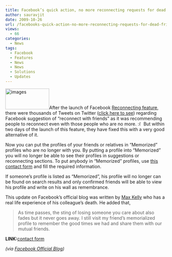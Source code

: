 ```yaml
---
title: Facebook’s quick action, no more reconnecting requests for dead friends
author: sauravjit
date: 2009-10-26
url: /facebooks-quick-action-no-more-reconnecting-requests-for-dead-friends/
views:
  - 66
categories:
  - News
tags:
  - Facebook
  - Features
  - News
  - News
  - Solutions
  - Updates
---
```

<img class="size-full  alignleft wp-image-54333" src="http://cdn.devilsworkshop.org/files/2009/10/images.jpg" alt="images" width="137" height="65" />After the launch of Facebook <a href="http://www.facebooknol.com/2009/10/24/suggesting-friends-for-friend-is-facebooks-new-suggestion/" onclick="_gaq.push(['_trackEvent', 'outbound-article', 'http://www.facebooknol.com/2009/10/24/suggesting-friends-for-friend-is-facebooks-new-suggestion/', 'Reconnecting feature']);" target="_self">Reconnecting feature</a>, there were thousands of Tweets on Twitter (<a href="http://search.twitter.com/search?q=facebook+reconnect" onclick="_gaq.push(['_trackEvent', 'outbound-article', 'http://search.twitter.com/search?q=facebook+reconnect', 'click here to see']);" target="_self">click here to see</a>) regarding Facebook suggestion of &#8220;reconnect with friends&#8221; as it was recommending people to reconnect even with those people who are no more. <img src="http://devilsworkshop.org/wp-includes/images/smilies/frownie.png" alt=":(" class="wp-smiley" style="height: 1em; max-height: 1em;" /> But within two days of the launch of this feature, they have fixed this with a very good alternative of it.

Now you can put the profiles of your friends or relatives in &#8220;Memorized&#8221; profiles who are no longer with you. By putting a profile into &#8220;Memorized&#8221; you will no longer be able to see their profiles in suggestions or reconnecting sections. To put anybody in &#8220;Memorized&#8221; profiles, use <a href="http://www.facebook.com/help/contact.php?show_form=deceased" onclick="_gaq.push(['_trackEvent', 'outbound-article', 'http://www.facebook.com/help/contact.php?show_form=deceased', 'this contact form']);" target="_blank">this contact form</a> and fill the required information.

If someone&#8217;s profile is listed as &#8220;Memorized&#8221;, his profile will no longer can be found on search results and only confirmed friends will be able to view his profile and write on his wall as remembrance.

This update on Facebook&#8217;s official blog was written by <a href="http://www.facebook.com/max?ref=blog" onclick="_gaq.push(['_trackEvent', 'outbound-article', 'http://www.facebook.com/max?ref=blog', 'Max Kelly']);" target="_blank">Max Kelly</a> who has a real life experience of his colleague&#8217;s death. He added that,

> As time passes, the sting of losing someone you care about also fades but it never goes away. I still visit my friend&#8217;s memorialized profile to remember the good times we had and share them with our mutual friends.

**LINK:**<a href="http://www.facebook.com/help/contact.php?show_form=deceased" onclick="_gaq.push(['_trackEvent', 'outbound-article', 'http://www.facebook.com/help/contact.php?show_form=deceased', 'contact form']);" target="_self">contact form</a>

*(via <a href="http://blog.facebook.com" onclick="_gaq.push(['_trackEvent', 'outbound-article', 'http://blog.facebook.com', 'Facebook Official Blog']);" target="_self">Facebook Official Blog</a>)*
